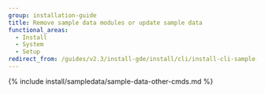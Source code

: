 ```yaml
---
group: installation-guide
title: Remove sample data modules or update sample data
functional_areas:
  - Install
  - System
  - Setup
redirect_from: /guides/v2.3/install-gde/install/cli/install-cli-sample-data-other.html
---
```


{% include install/sampledata/sample-data-other-cmds.md %}

